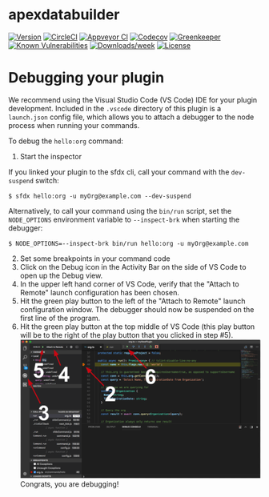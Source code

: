 apexdatabuilder
===============



[![Version](https://img.shields.io/npm/v/apexdatabuilder.svg)](https://npmjs.org/package/apexdatabuilder)
[![CircleCI](https://circleci.com/gh/https://github.com/sfdcpaul/apexdatabuilder.git/https://github.com/sfdcpaul/apexdatabuilder.git/tree/master.svg?style=shield)](https://circleci.com/gh/https://github.com/sfdcpaul/apexdatabuilder.git/https://github.com/sfdcpaul/apexdatabuilder.git/tree/master)
[![Appveyor CI](https://ci.appveyor.com/api/projects/status/github/https://github.com/sfdcpaul/apexdatabuilder.git/https://github.com/sfdcpaul/apexdatabuilder.git?branch=master&svg=true)](https://ci.appveyor.com/project/heroku/apexdatabuilder.git/branch/master)
[![Codecov](https://codecov.io/gh/https://github.com/sfdcpaul/apexdatabuilder.git/https://github.com/sfdcpaul/apexdatabuilder.git/branch/master/graph/badge.svg)](https://codecov.io/gh/https://github.com/sfdcpaul/apexdatabuilder.git/https://github.com/sfdcpaul/apexdatabuilder.git)
[![Greenkeeper](https://badges.greenkeeper.io/https://github.com/sfdcpaul/apexdatabuilder.git/https://github.com/sfdcpaul/apexdatabuilder.git.svg)](https://greenkeeper.io/)
[![Known Vulnerabilities](https://snyk.io/test/github/https://github.com/sfdcpaul/apexdatabuilder.git/https://github.com/sfdcpaul/apexdatabuilder.git/badge.svg)](https://snyk.io/test/github/https://github.com/sfdcpaul/apexdatabuilder.git/https://github.com/sfdcpaul/apexdatabuilder.git)
[![Downloads/week](https://img.shields.io/npm/dw/apexdatabuilder.svg)](https://npmjs.org/package/apexdatabuilder)
[![License](https://img.shields.io/npm/l/apexdatabuilder.svg)](https://github.com/https://github.com/sfdcpaul/apexdatabuilder.git/https://github.com/sfdcpaul/apexdatabuilder.git/blob/master/package.json)

<!-- toc -->
<!-- install -->
<!-- usage -->
<!-- commands -->
<!-- debugging-your-plugin -->
# Debugging your plugin
We recommend using the Visual Studio Code (VS Code) IDE for your plugin development. Included in the `.vscode` directory of this plugin is a `launch.json` config file, which allows you to attach a debugger to the node process when running your commands.

To debug the `hello:org` command: 
1. Start the inspector
  
If you linked your plugin to the sfdx cli, call your command with the `dev-suspend` switch: 
```sh-session
$ sfdx hello:org -u myOrg@example.com --dev-suspend
```
  
Alternatively, to call your command using the `bin/run` script, set the `NODE_OPTIONS` environment variable to `--inspect-brk` when starting the debugger:
```sh-session
$ NODE_OPTIONS=--inspect-brk bin/run hello:org -u myOrg@example.com
```

2. Set some breakpoints in your command code
3. Click on the Debug icon in the Activity Bar on the side of VS Code to open up the Debug view.
4. In the upper left hand corner of VS Code, verify that the "Attach to Remote" launch configuration has been chosen.
5. Hit the green play button to the left of the "Attach to Remote" launch configuration window. The debugger should now be suspended on the first line of the program. 
6. Hit the green play button at the top middle of VS Code (this play button will be to the right of the play button that you clicked in step #5).
<br><img src=".images/vscodeScreenshot.png" width="480" height="278"><br>
Congrats, you are debugging!
